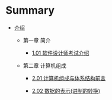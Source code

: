 
# Summary



* [介绍](README.md)
  * 第一章 简介 
    * [1.01  软件设计师考试介绍](1_01.md)

  * 第二章 计算机组成
    * [2.01  计算机组成与体系结构前言](2_01.md)
    
    * [2.02  数据的表示(进制的转换)](2_02.md)
    
      

